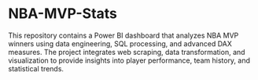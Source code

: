 # NBA-MVP-Stats
This repository contains a Power BI dashboard that analyzes NBA MVP winners using data engineering, SQL processing, and advanced DAX measures. The project integrates web scraping, data transformation, and visualization to provide insights into player performance, team history, and statistical trends.
